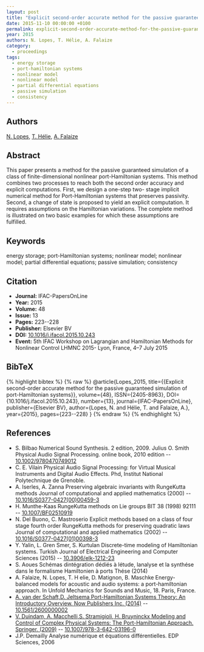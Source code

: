 ```yaml
---
layout: post
title: "Explicit second-order accurate method for the passive guaranteed simulation of port-Hamiltonian systems"
date: 2015-11-10 00:00:00 +0100
permalink: explicit-second-order-accurate-method-for-the-passive-guaranteed-simulation-of-port-hamiltonian-systems
year: 2015
authors: N. Lopes, T. Hélie, A. Falaize
category:
  - proceedings
tags:
  - energy storage
  - port-hamiltonian systems
  - nonlinear model
  - nonlinear model
  - partial differential equations
  - passive simulation
  - consistency
---
```

 
## Authors
[N. Lopes](authors/n_lopes), [T. Hélie](authors/thomas_helie), [A. Falaize](authors/antoine_falaize)
 
## Abstract
This paper presents a method for the passive guaranteed simulation of a class of finite-dimensional nonlinear port-Hamiltonian systems. This method combines two processes to reach both the second order accuracy and explicit computations. First, we design a one-step two- stage implicit numerical method for Port-Hamiltonian systems that preserves passivity. Second, a change of state is proposed to yield an explicit computation. It requires assumptions on the Hamiltonian variations. The complete method is illustrated on two basic examples for which these assumptions are fulfilled.
 
## Keywords
energy storage; port-Hamiltonian systems; nonlinear model; nonlinear model; partial differential equations; passive simulation; consistency
 
## Citation
- **Journal:** IFAC-PapersOnLine
- **Year:** 2015
- **Volume:** 48
- **Issue:** 13
- **Pages:** 223--228
- **Publisher:** Elsevier BV
- **DOI:** [10.1016/j.ifacol.2015.10.243](https://doi.org/10.1016/j.ifacol.2015.10.243)
- **Event:** 5th IFAC Workshop on Lagrangian and Hamiltonian Methods for Nonlinear Control LHMNC 2015- Lyon, France, 4–7 July 2015
 
## BibTeX
{% highlight bibtex %}
{% raw %}
@article{Lopes_2015,
  title={{Explicit second-order accurate method for the passive guaranteed simulation of port-Hamiltonian systems}},
  volume={48},
  ISSN={2405-8963},
  DOI={10.1016/j.ifacol.2015.10.243},
  number={13},
  journal={IFAC-PapersOnLine},
  publisher={Elsevier BV},
  author={Lopes, N. and Hélie, T. and Falaize, A.},
  year={2015},
  pages={223--228}
}
{% endraw %}
{% endhighlight %}
 
## References
- S. Bilbao Numerical Sound Synthesis. 2 edition, 2009. Julius O. Smith Physical Audio Signal Processing. online book, 2010 edition -- [10.1002/9780470749012](https://doi.org/10.1002/9780470749012)
- C. E. Vilain Physical Audio Signal Processing: for Virtual Musical Instruments and Digital Audio Effects. Phd, Institut National Polytechnique de Grenoble.
- A. Iserles, A. Zanna Preserving algebraic invariants with RungeKutta methods Journal of computational and applied mathematics (2000) -- [10.1016/S0377-0427(00)00459-3](https://doi.org/10.1016/S0377-0427(00)00459-3)
- H. Munthe-Kaas RungeKutta methods on Lie groups BIT 38 (1998) 92111 -- [10.1007/BF02510919](https://doi.org/10.1007/BF02510919)
- N. Del Buono, C. Mastroserio Explicit methods based on a class of four stage fourth order RungeKutta methods for preserving quadratic laws Journal of computational and applied mathematics (2002) -- [10.1016/S0377-0427(01)00398-3](https://doi.org/10.1016/S0377-0427(01)00398-3)
- Y. Yalin, L. Gren Smer, S. Kurtulan Discrete-time modeling of Hamiltonian systems. Turkish Journal of Electrical Engineering and Computer Sciences (2015) -- [10.3906/elk-1212-23](https://doi.org/10.3906/elk-1212-23)
- S. Aoues Schémas dintégration dédiés à létude, lanalyse et la synthése dans le formalisme Hamiltonien à ports Thése (2014)
- A. Falaize, N. Lopes, T. H elie, D. Matignon, B. Maschke Energy-balanced models for acoustic and audio systems: a port-hamiltonian approach. In Unfold Mechanics for Sounds and Music, 18. Paris, France.
- [A. van der Schaft,D. Jeltsema Port-Hamiltonian Systems Theory: An Introductory Overview. Now Publishers Inc. (2014)](port-hamiltonian-systems-theory-an-introductory-overview-journal) -- [10.1561/2600000002](https://doi.org/10.1561/2600000002)
- [V. Duindam, A. Macchelli,S. Stramigioli, H. Bruyninckx Modeling and Control of Complex Physical Systems: The Port-Hamiltonian Approach. Springer. (2009)](modeling-and-control-of-complex-physical-systems) -- [10.1007/978-3-642-03196-0](https://doi.org/10.1007/978-3-642-03196-0)
- J.P. Demailly Analyse numérique et équations différentielles. EDP Sciences, 2006


